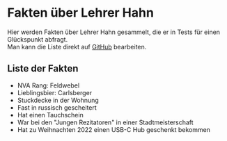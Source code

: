 # Fakten über Lehrer Hahn
Hier werden Fakten über Lehrer Hahn gesammelt, die er in Tests für einen Glückspunkt abfragt.  
Man kann die Liste direkt auf [GitHub](https://github.com/Lenni009/Hahn) bearbeiten.

## Liste der Fakten
- NVA Rang: Feldwebel
- Lieblingsbier: Carlsberger
- Stuckdecke in der Wohnung
- Fast in russisch gescheitert
- Hat einen Tauchschein
- War bei den "Jungen Rezitatoren" in einer Stadtmeisterschaft
- Hat zu Weihnachten 2022 einen USB-C Hub geschenkt bekommen
